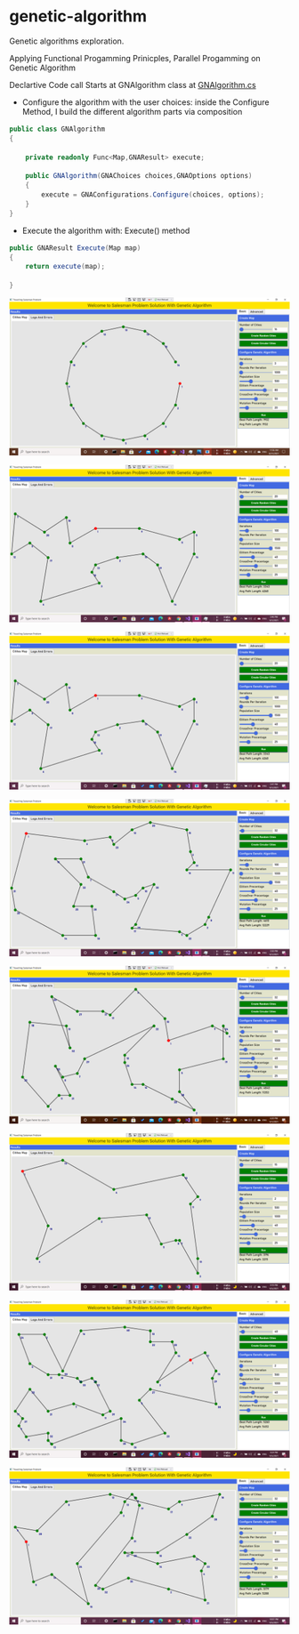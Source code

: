 # genetic-algorithm
Genetic algorithms exploration.

Applying Functional Progamming Prinicples, Parallel Progamming on Genetic Algorithm

Declartive Code call Starts at GNAlgorithm class at [GNAlgorithm.cs](SalesManProblem.Algorithms/Algorithm/GNA/GNAlgorithm.cs)

* Configure the algorithm with the user choices:
  inside the Configure Method, I build the different algorithm parts via composition
```csharp
public class GNAlgorithm
{

    private readonly Func<Map,GNAResult> execute;

    public GNAlgorithm(GNAChoices choices,GNAOptions options)
    {
        execute = GNAConfigurations.Configure(choices, options);
    }
}
```

* Execute the algorithm with: Execute() method
```csharp
public GNAResult Execute(Map map)
{
    return execute(map);

}
```



![alt text](https://github.com/MoamenSoroor/genetic-algorithms/blob/master/Screenshots/Screenshot%20(2885).png)

![alt text](https://github.com/MoamenSoroor/genetic-algorithms/blob/master/Screenshots/Screenshot%20(2895).png)

![alt text](https://github.com/MoamenSoroor/genetic-algorithms/blob/master/Screenshots/Screenshot%20(2896).png)

![alt text](https://github.com/MoamenSoroor/genetic-algorithms/blob/master/Screenshots/Screenshot%20(2897).png)

![alt text](https://github.com/MoamenSoroor/genetic-algorithms/blob/master/Screenshots/Screenshot%20(2898).png)

![alt text](https://github.com/MoamenSoroor/genetic-algorithms/blob/master/Screenshots/Screenshot%20(2926).png)

![alt text](https://github.com/MoamenSoroor/genetic-algorithms/blob/master/Screenshots/Screenshot%20(2927).png)

![alt text](https://github.com/MoamenSoroor/genetic-algorithms/blob/master/Screenshots/Screenshot%20(2928).png)
